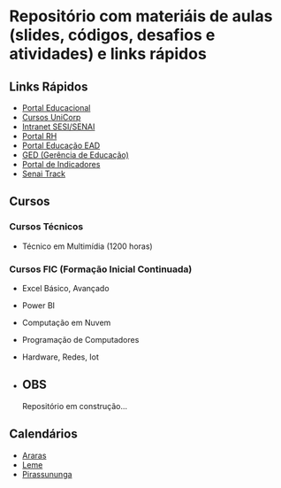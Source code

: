 # Repositório com materiáis de aulas (slides, códigos, desafios e atividades) e links rápidos

## Links Rápidos

* [Portal Educacional](https://pess.sesisenaispedu.org.br/)
* [Cursos UniCorp](https://universidadecorporativa.cni.com.br/)
* [Intranet SESI/SENAI](https://sesisenaisp.sharepoint.com/sites/intranet/SitePages/Home.aspx)
* [Portal RH](https://portalrh.sesisenaisp.org.br/arte/)
* [Portal Educação EAD](https://ead.sp.senai.br/)
* [GED (Gerência de Educação)](https://sesisenaisp.sharepoint.com/sites/NovaGED/)
* [Portal de Indicadores](https://portalindicadores.sp.senai.br/)
* [Senai Track](https://senaitrack.netlify.app)

## Cursos

### Cursos Técnicos

* Técnico em Multimídia (1200 horas)

### Cursos FIC (Formação Inicial Continuada)

* Excel Básico, Avançado
* Power BI
* Computação em Nuvem
* Programação de Computadores
* Hardware, Redes, Iot

* ## OBS
  Repositório em construção...

## Calendários
* [Araras](https://github.com/emersonnifa/senai2025/blob/main/calendario-araras.md)
* [Leme]()
* [Pirassununga]()
